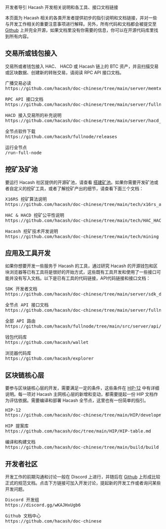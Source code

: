 开发者导引
Hacash 开发相关说明和各工具、接口文档链接



本页面为 Hacash 相关的各类开发者提供初步的指引说明和文档链接，并对一些与开发工作相关的重要注意事项进行解释。另外，所有代码和文档都会被提交至 [Github](https://github.com/hacash/miner) 上并完全开源，如果文档里没有你需要的信息，你可以在开源代码库里找到所有内容。

<a name="rpc"></a>
## 交易所或钱包接入

交易所或者钱包接入 HAC、 HACD 或 Hacash 链上的 BTC 资产，并且扫描交易或区块数据、创建新的转账交易，请阅读 RPC API 接口文档。

<pre class="links">
广播交易必读
https://github.com/hacash/doc-chinese/tree/main/server/memtxpool_operation_important_note.md

RPC API 接口文档
https://github.com/hacash/doc-chinese/tree/main/server/fullnode_api_doc.md

HACD 接入交易所的补充说明
https://github.com/hacash/doc-chinese/tree/main/server/hacd_explain_for_exchange.md

全节点软件下载
https://github.com/hacash/fullnode/releases

运行全节点
/run-full-node
</pre>

<a name="mining"></a>
## 挖矿及矿池

要运行 Hacash 社区提供的开源矿池，请查看 [搭建矿池](/mining-pool)。如果你需要开发矿池或者自定义的挖矿工具，或者了解挖矿产出的细节，请查看下面三个文档：

<pre class="links">
X16RS 挖矿算法说明
https://github.com/hacash/doc-chinese/tree/main/tech/x16rs_algorithm_description.md

HAC & HACD 挖矿公平性说明
https://github.com/hacash/doc-chinese/tree/main/tech/HAC_HACD_mining_fairness_description.md

Hacash 挖矿技术开发说明
https://github.com/hacash/doc-chinese/tree/main/tech/mining_tech_development_description.md
</pre>

<a name="tool"></a>
## 应用及工具开发

如果你想要开发一些服务于 Hacash 的工具，通过研究 Hacash 的开源钱包和区块浏览器等已有工具将是很好的开始方式，这些既有工具开发和使用了一些接口可能并没有写入文档。以下是已有工具的代码链接，API代码链接和接口文档：


<pre class="links">
SDK 开发者文档
https://github.com/hacash/doc-chinese/tree/main/server/sdk_doc.md

全节点 API 接口文档
https://github.com/hacash/doc-chinese/tree/main/server/fullnode_api_doc.md

全部 API 路由
https://github.com/hacash/fullnode/tree/main/src/server/api/routes.rs

钱包代码库
https://github.com/hacash/wallet

浏览器代码库
https://github.com/hacash/explorer
</pre>

<a name="core"></a>
## 区块链核心层

要参与区块链核心层的开发，需要满足一定的条件，这些条件在 [HIP-12](https://github.com/hacash/doc-chinese/tree/main/HIP/development/HIP-12_Hacash_development_workflow_and_code_permission.pdf) 中有详细说明。每一项对 Hacash 主网核心层的新增和变动，都需要提起一份 HIP 文档作为评估依据。需要编译和部署 Hacash 全节点，这里也有一份简单的指引。

<pre class="links">
HIP-12
https://github.com/hacash/doc-chinese/tree/main/HIP/development/HIP-12_Hacash_development_workflow_and_code_permission.pdf

HIP 提案库
https://github.com/hacash/doc/tree/main/HIP/HIP-table.md

编译和构建文档
https://github.com/hacash/doc-chinese/tree/main/build/build_compilation_en.md
</pre>


## 开发者社区

开发工作的前期沟通和讨论一般在 Discord 上进行，并随后在 [Github](https://github.com/hacash) 上形成比较正式的规范文档。点击下方链接可加入开发讨论，提起新的开发工作或者询问某些开发问题。

<pre class="links">
Discord 开发组
https://discord.gg/wKAJHxUgb6

Github 文档中心
https://github.com/hacash/doc-chinese
</pre>
